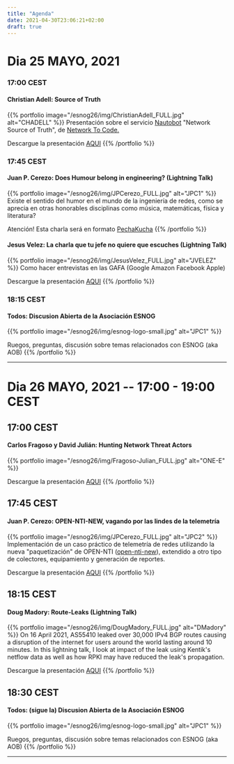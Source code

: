 ```yaml
---
title: "Agenda"
date: 2021-04-30T23:06:21+02:00
draft: true 
---
```


# Dia 25 MAYO, 2021 

### 17:00 CEST
#### Christian Adell: Source of Truth
{{% portfolio image="/esnog26/img/ChristianAdell_FULL.jpg" alt="CHADELL" %}}
Presentación sobre el servicio [Nautobot](https://www.networktocode.com/nautobot/) "Network Source of Truth", de [Network To Code.](https://www.networktocode.com)

Descargue la presentación [AQUI](/archivos/nautobot-ESNOG26.pdf)
{{% /portfolio %}}  

### 17:45 CEST
#### Juan P. Cerezo: Does Humour belong in engineering? (Lightning Talk) 
{{% portfolio image="/esnog26/img/JPCerezo_FULL.jpg" alt="JPC1" %}}
Existe el sentido del humor en el mundo de la ingeniería de redes, como se aprecia en otras honorables disciplinas como música, matemáticas, física y literatura?

Atención! Esta charla será en formato [PechaKucha](https://en.wikipedia.org/wiki/PechaKucha)
{{% /portfolio %}}  

#### Jesus Velez: La charla que tu jefe no quiere que escuches (Lightning Talk)
{{% portfolio image="/esnog26/img/JesusVelez_FULL.jpg" alt="JVELEZ" %}}
Como hacer entrevistas en las GAFA (Google Amazon Facebook Apple)

Descargue la presentación [AQUI](/archivos/JesusVelez-ESNOG26.pdf)
{{% /portfolio %}}  

### 18:15 CEST
#### Todos: Discusion Abierta de la Asociación ESNOG
{{% portfolio image="/esnog26/img/esnog-logo-small.jpg" alt="JPC1" %}}

Ruegos, preguntas, discusión sobre temas relacionados con ESNOG (aka AOB)
{{% /portfolio %}}  

---------------------------

# Dia 26 MAYO, 2021 -- 17:00 - 19:00 CEST

## 17:00 CEST
#### Carlos Fragoso y David Julián: Hunting Network Threat Actors 
{{% portfolio image="/esnog26/img/Fragoso-Julian_FULL.jpg" alt="ONE-E" %}}

Descargue la presentación [AQUI](/archivos/ONE-e-ESNOG26.pdf)
{{% /portfolio %}}  

## 17:45 CEST
#### Juan P. Cerezo: OPEN-NTI-NEW, vagando por las lindes de la telemetría 
{{% portfolio image="/esnog26/img/JPCerezo_FULL.jpg" alt="JPC2" %}}
Implementación de un caso práctico de telemetría de redes utilizando la nueva "paquetización" de OPEN-NTI ([open-nti-new](https://github.com/psagrera/open-nti-new)), extendido a otro tipo de colectores, equipamiento y generación de reportes.

Descargue la presentación [AQUI](/archivos/open-nti-new-ESNOG26.pdf)
{{% /portfolio %}}  

## 18:15 CEST 
#### Doug Madory: Route-Leaks (Lightning Talk)
{{% portfolio image="/esnog26/img/DougMadory_FULL.jpg" alt="DMadory" %}}
On 16 April 2021, AS55410 leaked over 30,000 IPv4 BGP routes causing a disruption of the internet for users around the world lasting around 10 minutes. In this lightning talk, I look at impact of the leak using Kentik's netflow data as well as how RPKI may have reduced the leak's propagation.

Descargue la presentación [AQUI](/archivos/DMadory-ESNOG26.pdf)
{{% /portfolio %}}  

## 18:30 CEST 
#### Todos: (sigue la) Discusion Abierta de la Asociación ESNOG
{{% portfolio image="/esnog26/img/esnog-logo-small.jpg" alt="JPC1" %}}

Ruegos, preguntas, discusión sobre temas relacionados con ESNOG (aka AOB)
{{% /portfolio %}}  

---------------------------

